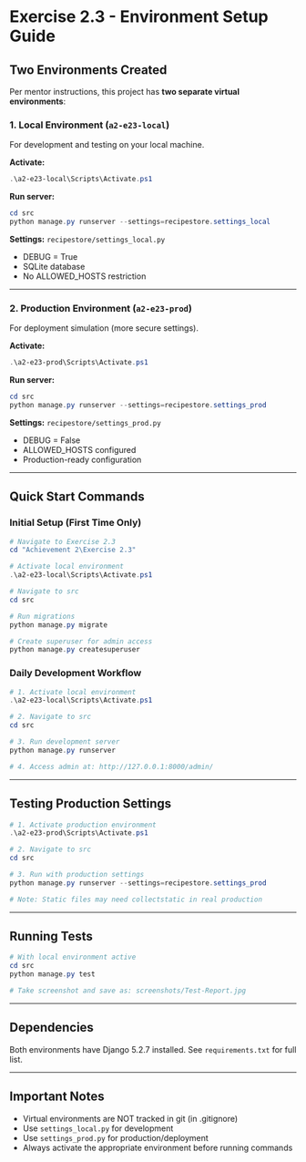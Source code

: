 # Exercise 2.3 - Environment Setup Guide

## Two Environments Created

Per mentor instructions, this project has **two separate virtual environments**:

### 1. Local Environment (`a2-e23-local`)
For development and testing on your local machine.

**Activate:**
```powershell
.\a2-e23-local\Scripts\Activate.ps1
```

**Run server:**
```powershell
cd src
python manage.py runserver --settings=recipestore.settings_local
```

**Settings:** `recipestore/settings_local.py`
- DEBUG = True
- SQLite database
- No ALLOWED_HOSTS restriction

---

### 2. Production Environment (`a2-e23-prod`)
For deployment simulation (more secure settings).

**Activate:**
```powershell
.\a2-e23-prod\Scripts\Activate.ps1
```

**Run server:**
```powershell
cd src
python manage.py runserver --settings=recipestore.settings_prod
```

**Settings:** `recipestore/settings_prod.py`
- DEBUG = False
- ALLOWED_HOSTS configured
- Production-ready configuration

---

## Quick Start Commands

### Initial Setup (First Time Only)
```powershell
# Navigate to Exercise 2.3
cd "Achievement 2\Exercise 2.3"

# Activate local environment
.\a2-e23-local\Scripts\Activate.ps1

# Navigate to src
cd src

# Run migrations
python manage.py migrate

# Create superuser for admin access
python manage.py createsuperuser
```

### Daily Development Workflow
```powershell
# 1. Activate local environment
.\a2-e23-local\Scripts\Activate.ps1

# 2. Navigate to src
cd src

# 3. Run development server
python manage.py runserver

# 4. Access admin at: http://127.0.0.1:8000/admin/
```

---

## Testing Production Settings
```powershell
# 1. Activate production environment
.\a2-e23-prod\Scripts\Activate.ps1

# 2. Navigate to src
cd src

# 3. Run with production settings
python manage.py runserver --settings=recipestore.settings_prod

# Note: Static files may need collectstatic in real production
```

---

## Running Tests
```powershell
# With local environment active
cd src
python manage.py test

# Take screenshot and save as: screenshots/Test-Report.jpg
```

---

## Dependencies
Both environments have Django 5.2.7 installed. See `requirements.txt` for full list.

---

## Important Notes
- Virtual environments are NOT tracked in git (in .gitignore)
- Use `settings_local.py` for development
- Use `settings_prod.py` for production/deployment
- Always activate the appropriate environment before running commands
